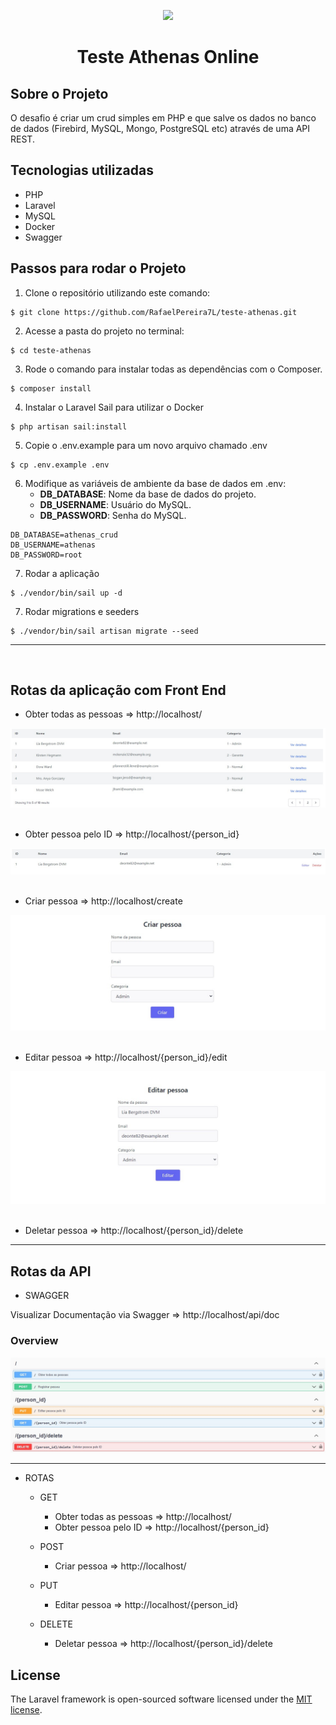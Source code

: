 <p align="center"><a href="https://laravel.com" target="_blank"><img src="https://raw.githubusercontent.com/laravel/art/master/logo-lockup/5%20SVG/2%20CMYK/1%20Full%20Color/laravel-logolockup-cmyk-red.svg" width="400"></a></p>
<h1 align="center">Teste Athenas Online </h1>

## Sobre o Projeto

O desafio é criar um crud simples em PHP e que salve os dados no banco de dados (Firebird, MySQL, Mongo, PostgreSQL etc) através de uma API REST.

## Tecnologias utilizadas
- PHP
- Laravel
- MySQL
- Docker
- Swagger


## Passos para rodar o Projeto

1. Clone o repositório utilizando este comando:

```terminal
$ git clone https://github.com/RafaelPereira7L/teste-athenas.git
```

2. Acesse a pasta do projeto no terminal:

```terminal
$ cd teste-athenas
```

3. Rode o comando para instalar todas as dependências com o Composer.

```terminal
$ composer install
```

4. Instalar o Laravel Sail para utilizar o Docker

```terminal
$ php artisan sail:install
```

5. Copie o .env.example para um novo arquivo chamado .env

```terminal
$ cp .env.example .env
```

6. Modifique as variáveis de ambiente da base de dados em .env:
    - **DB_DATABASE**: Nome da base de dados do projeto.
    - **DB_USERNAME**: Usuário do MySQL.
    - **DB_PASSWORD**: Senha do MySQL.

```dotenv
DB_DATABASE=athenas_crud
DB_USERNAME=athenas
DB_PASSWORD=root
```

7. Rodar a aplicação

```terminal
$ ./vendor/bin/sail up -d
```

7. Rodar migrations e seeders

```terminal
$ ./vendor/bin/sail artisan migrate --seed
```

<hr>
<br>

## Rotas da aplicação com Front End

- Obter todas as pessoas => http://localhost/

<img src="public/index.jpg">
<br>
<br>

- Obter pessoa pelo ID => http://localhost/{person_id}

<img src="public/show.jpg">
<br>
<br>

- Criar pessoa => http://localhost/create

<img src="public/create.jpg">
<br>
<br>

- Editar pessoa => http://localhost/{person_id}/edit

<img src="public/edit.jpg">
<br>
<br>

- Deletar pessoa => http://localhost/{person_id}/delete

<hr>

## Rotas da API

 - SWAGGER

Visualizar Documentação via Swagger => http://localhost/api/doc
### Overview
<img src="public/swagger.jpg">

<hr>

- ROTAS

    - GET
        - Obter todas as pessoas => http://localhost/
        - Obter pessoa pelo ID => http://localhost/{person_id}

    - POST
        - Criar pessoa => http://localhost/
    
    - PUT
        - Editar pessoa => http://localhost/{person_id}

    - DELETE
        - Deletar pessoa => http://localhost/{person_id}/delete


## License

The Laravel framework is open-sourced software licensed under the [MIT license](https://opensource.org/licenses/MIT).
